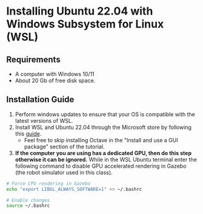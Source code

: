 # Installing Ubuntu 22.04 with Windows Subsystem for Linux (WSL)

## Requirements
- A computer with Windows 10/11
- About 20 Gb of free disk space. 

## Installation Guide
1. Perform windows updates to ensure that your OS is compatible with the latest versions of WSL.
2. Install WSL and Ubuntu 22.04 through the Microsoft store by following this [guide](https://ubuntu.com/tutorials/install-ubuntu-on-wsl2-on-windows-11-with-gui-support#1-overview).
   - Feel free to skip installing Octave in the "Install and use a GUI package" section of the tutorial.
3. **If the computer you are using has a dedicated GPU, then do this step otherwise it can be ignored.** While in the WSL Ubuntu terminal enter the following command to disable GPU accelerated rendering in Gazebo (the robot simulator used in this class).
```sh
# Force CPU rendering in Gazebo
echo "export LIBGL_ALWAYS_SOFTWARE=1" >> ~/.bashrc

# Enable changes
source ~/.bashrc
```

